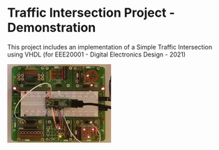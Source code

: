 # Traffic Intersection Project - Demonstration
This project includes an implementation of a Simple Traffic Intersection using VHDL (for EEE20001 - Digital Electronics Design - 2021)

[![Traffic Intersection Project - Demonstration](Video-Thumbnail.jpg)](https://youtu.be/ENuSRdXxGVU "Traffic Intersection Project - Demonstration")
